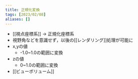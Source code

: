 ```yaml
---
title: 正規化変換
tags: [2023/02/08]
aliases: []
---
```


- [[視点座標系]] -> 正規化座標系
- 視野角などを意識せず，以後の[[レンダリング]]処理が可能に
- x,yの値
	- -1.0~1.0の範囲に変換
- zの値
	- 0~1.0の範囲に変換
- [[ビューボリューム]]